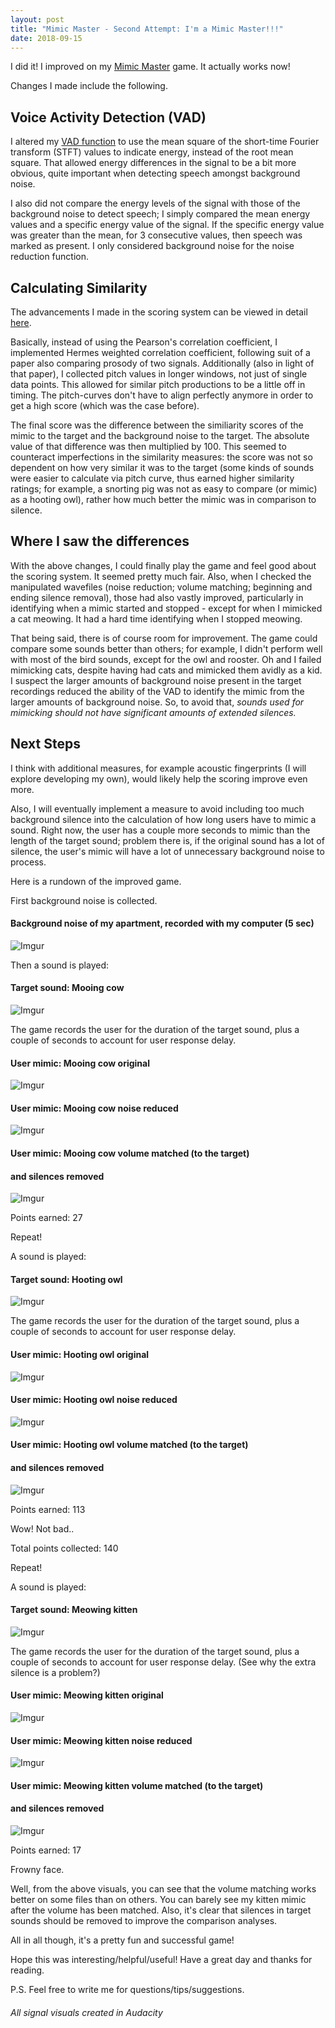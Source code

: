 ```yaml
---
layout: post
title: "Mimic Master - Second Attempt: I'm a Mimic Master!!!"
date: 2018-09-15
---
```


I did it! I improved on my <a href="/2018/08/24/mimic-master-pitchcurve-vs-fingerprint.html">Mimic Master</a> game. It actually works now!

Changes I made include the following.

## Voice Activity Detection (VAD)

I altered my <a href="/2018/09/06/updating-VAD.html">VAD function</a> to use the mean square of the short-time Fourier transform (STFT) values to indicate energy, instead of the root mean square. That allowed energy differences in the signal to be a bit more obvious, quite important when detecting speech amongst background noise. 

I also did not compare the energy levels of the signal with those of the background noise to detect speech; I simply compared the mean energy values and a specific energy value of the signal. If the specific energy value was greater than the mean, for 3 consecutive values, then speech was marked as present. I only considered background noise for the noise reduction function.

## Calculating Similarity

The advancements I made in the scoring system can be viewed in detail <a href="/2018/08/29/comparing-prosody.html">here</a>. 

Basically, instead of using the Pearson's correlation coefficient, I implemented Hermes weighted correlation coefficient, following suit of a paper also comparing prosody of two signals. Additionally (also in light of that paper), I collected pitch values in longer windows, not just of single data points. This allowed for similar pitch productions to be a little off in timing. The pitch-curves don't have to align perfectly anymore in order to get a high score (which was the case before).

The final score was the difference between the similiarity scores of the mimic to the target and the background noise to the target. The absolute value of that difference was then multiplied by 100. This seemed to counteract imperfections in the similarity measures: the score was not so dependent on how very similar it was to the target (some kinds of sounds were easier to calculate via pitch curve, thus earned higher similarity ratings; for example, a snorting pig was not as easy to compare (or mimic) as a hooting owl), rather how much better the mimic was in comparison to silence. 

## Where I saw the differences

With the above changes, I could finally play the game and feel good about the scoring system. It seemed pretty much fair. Also, when I checked the manipulated wavefiles (noise reduction; volume matching; beginning and ending silence removal), those had also vastly improved, particularly in identifying when a mimic started and stopped - except for when I mimicked a cat meowing. It had a hard time identifying when I stopped meowing.

That being said, there is of course room for improvement. The game could compare some sounds better than others; for example, I didn't perform well with most of the bird sounds, except for the owl and rooster. Oh and I failed mimicking cats, despite having had cats and mimicked them avidly as a kid. I suspect the larger amounts of background noise present in the target recordings reduced the ability of the VAD to identify the mimic from the larger amounts of background noise. So, to avoid that, *sounds used for mimicking should not have significant amounts of extended silences.*

## Next Steps

I think with additional measures, for example acoustic fingerprints (I will explore developing my own), would likely help the scoring improve even more.

Also, I will eventually implement a measure to avoid including too much background silence into the calculation of how long users have to mimic a sound. Right now, the user has a couple more seconds to mimic than the length of the target sound; problem there is, if the original sound has a lot of silence, the user's mimic will have a lot of unnecessary background noise to process. 

Here is a rundown of the improved game.

First background noise is collected. 

#### Background noise of my apartment, recorded with my computer (5 sec)
![Imgur](https://i.imgur.com/utuvQcC.png?1)

Then a sound is played:

#### Target sound: Mooing cow
![Imgur](https://i.imgur.com/ISfq9bB.png?1)

The game records the user for the duration of the target sound, plus a couple of seconds to account for user response delay.

#### User mimic: Mooing cow original
![Imgur](https://i.imgur.com/jofKraq.png?1)

#### User mimic: Mooing cow noise reduced
![Imgur](https://i.imgur.com/ysJNwr0.png?1)

#### User mimic: Mooing cow volume matched (to the target) 
#### and silences removed
![Imgur](https://i.imgur.com/7XEMYLp.png?1)

Points earned: 27


Repeat!


A sound is played:

#### Target sound: Hooting owl
![Imgur](https://i.imgur.com/sEU5R43.png?1)

The game records the user for the duration of the target sound, plus a couple of seconds to account for user response delay.

#### User mimic: Hooting owl original
![Imgur](https://i.imgur.com/PtXSyVR.png?1)

#### User mimic: Hooting owl noise reduced
![Imgur](https://i.imgur.com/97hcZBd.png?1)

#### User mimic: Hooting owl volume matched (to the target) 
#### and silences removed
![Imgur](https://i.imgur.com/SwfInqS.png?1)

Points earned: 113

Wow! Not bad..

Total points collected: 140

Repeat!

A sound is played:

#### Target sound: Meowing kitten
![Imgur](https://i.imgur.com/Y8kEXJq.png?1)

The game records the user for the duration of the target sound, plus a couple of seconds to account for user response delay. (See why the extra silence is a problem?)

#### User mimic: Meowing kitten original
![Imgur](https://i.imgur.com/75nnFqQ.png?1)

#### User mimic: Meowing kitten noise reduced
![Imgur](https://i.imgur.com/S2sfX68.png?1)

#### User mimic: Meowing kitten volume matched (to the target) 
#### and silences removed
![Imgur](https://i.imgur.com/TsUxxSb.png?1)

Points earned: 17

Frowny face.

Well, from the above visuals, you can see that the volume matching works better on some files than on others. You can barely see my kitten mimic after the volume has been matched. Also, it's clear that silences in target sounds should be removed to improve the comparison analyses. 

All in all though, it's a pretty fun and successful game!

Hope this was interesting/helpful/useful! Have a great day and thanks for reading. 

P.S. Feel free to write me for questions/tips/suggestions. 

###### All signal visuals created in Audacity

